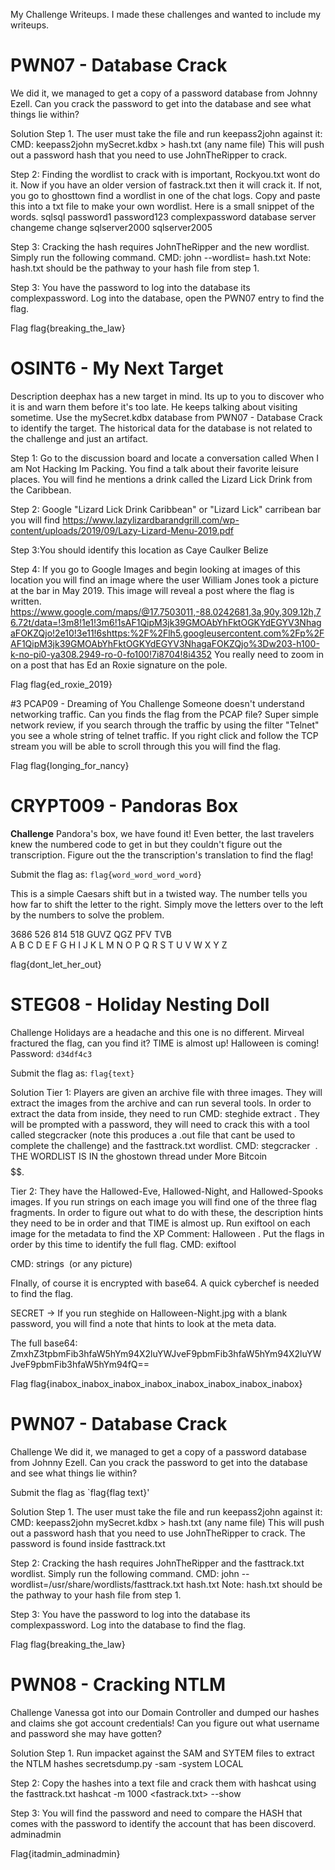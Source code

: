 My Challenge Writeups. I made these challenges and wanted to include my writeups.

# PWN07 - Database Crack
We did it, we managed to get a copy of a password database from Johnny Ezell. Can you crack the password to get into the database and see what things lie within?

 Solution
Step 1. 
  The user must take the file and run keepass2john against it:
  CMD: keepass2john mySecret.kdbx > hash.txt  (any name file)
  This will push out a password hash that you need to use JohnTheRipper to crack.

Step 2: 
  Finding the wordlist to crack with is important, Rockyou.txt wont do it. Now if you have an older version of fastrack.txt then it will crack it. If not, you go to ghosttown
  find a wordlist in one of the chat logs. Copy and paste this  into a txt file to make your own wordlist. Here is a small snippet of the words.
          sqlsql
          password1
          password123
          complexpassword
          database
          server
          changeme
          change
          sqlserver2000
          sqlserver2005

Step 3:
  Cracking the hash requires JohnTheRipper and the new wordlist. Simply run the following command. 
  CMD: john --wordlist=<your wordlist> hash.txt
     Note: hash.txt should be the pathway to your hash file from step 1.

Step 3: 
  You have the password to log into the database its complexpassword. Log into the database, open the PWN07 entry to find the flag.

Flag
flag{breaking_the_law}


# OSINT6 - My Next Target
Description
deephax has a new target in mind. Its up to you to discover who it is and warn them before it's too late. He keeps talking about visiting sometime. Use the mySecret.kdbx database from PWN07 - Database Crack to identify the target. The historical data for the database is not related to the challenge and just an artifact.

Step 1: 
Go  to the discussion board and locate a conversation called When I am Not Hacking Im Packing. You find a talk about their favorite leisure places. You will find he mentions a drink called the Lizard Lick Drink from the Caribbean.

Step 2: 
Google "Lizard Lick Drink Caribbean" or "Lizard Lick" carribean bar you will find https://www.lazylizardbarandgrill.com/wp-content/uploads/2019/09/Lazy-Lizard-Menu-2019.pdf

Step 3:You should identify this location as Caye Caulker Belize

Step 4: If you go to Google Images and begin looking at images of this location you will find an image where the user William Jones took a picture at the bar in May 2019. This image will reveal a post where the flag is written. https://www.google.com/maps/@17.7503011,-88.0242681,3a,90y,309.12h,76.72t/data=!3m8!1e1!3m6!1sAF1QipM3jk39GMOAbYhFktOGKYdEGYV3NhagaFOKZQjo!2e10!3e11!6shttps:%2F%2Flh5.googleusercontent.com%2Fp%2FAF1QipM3jk39GMOAbYhFktOGKYdEGYV3NhagaFOKZQjo%3Dw203-h100-k-no-pi0-ya308.2949-ro-0-fo100!7i8704!8i4352
You really need to zoom in on a post that has Ed an Roxie signature on the pole.

Flag
flag{ed_roxie_2019}


#3 PCAP09 - Dreaming of You
Challenge
Someone doesn't understand networking traffic. Can you finds the flag from the PCAP file?
Super simple network review, if you search through the traffic by using the filter "Telnet" you see a whole string of telnet traffic. If you right click and follow the TCP stream
you will be able to scroll through this you will find the flag.


Flag
flag{longing_for_nancy}

# CRYPT009 - Pandoras Box
**Challenge**
Pandora's box, we have found it! Even better, the last travelers knew the numbered code to get in but they couldn't figure out the transcription. Figure out the the transcription's translation to find the flag!

Submit the flag as: `flag{word_word_word_word}`

This is a simple Caesars shift but in a twisted way. The number tells you how far to shift the letter to the right. Simply move the letters over to the left by the numbers to solve the problem.

3686    526   814   518
GUVZ  QGZ  PFV   TVB  
A B C D E F G H I J K L M N O P Q R S T U V W X Y Z

flag{dont_let_her_out}

# STEG08 - Holiday Nesting Doll
Challenge
Holidays are a headache and this one is no different. Mirveal fractured the flag, can you find it? TIME is almost up! Halloween is coming!  
Password: `d34df4c3`

Submit the flag as: `flag{text}`

Solution
Tier 1: Players are given an archive file with three images. They will extract the images from the archive and can run several tools. In order to extract the data from inside, they need to run CMD: steghide extract <IMAGE NAME>. They will be prompted with a password, they will need to crack this with a tool called stegcracker (note this produces a .out file that cant be used to complete the challenge) and the fasttrack.txt wordlist. CMD: stegcracker <IMAGE> <WORDLIST>.  THE WORDLIST IS IN the ghostown thread under More Bitcoin$$$$$$.

Tier 2: They have the Hallowed-Eve, Hallowed-Night, and Hallowed-Spooks images. If you run strings on each image you will find one of the three flag fragments. In order to figure out what to do with these, the description hints they need to be in order and that TIME is almost up. Run exiftool on each image for the metadata to find the XP Comment: Halloween <DATE> <TIME>. Put the flags in order by this time to identify the full flag. 
CMD: exiftool <IMAGE>

CMD: strings <IMAGE> (or any picture)

FInally, of course it is encrypted with base64. A quick cyberchef is needed to find the flag.

SECRET -> If you run steghide on Halloween-Night.jpg with a blank password, you will find a note that hints to look at the meta data.

The full base64: ZmxhZ3tpbmFib3hfaW5hYm94X2luYWJveF9pbmFib3hfaW5hYm94X2luYWJveF9pbmFib3hfaW5hYm94fQ==

Flag
flag{inabox_inabox_inabox_inabox_inabox_inabox_inabox_inabox}

# PWN07 - Database Crack
Challenge
We did it, we managed to get a copy of a password database from Johnny Ezell. Can you crack the password to get into the database and see what things lie within?

Submit the flag as `flag{flag text}'

Solution
Step 1.
   The user must take the file and run keepass2john against it:
   CMD: keepass2john mySecret.kdbx > hash.txt  (any name file)
   This will push out a password hash that you need to use JohnTheRipper to crack. The password is found inside fasttrack.txt

Step 2: Cracking the hash requires JohnTheRipper and the fasttrack.txt wordlist. Simply run the following command. 
  CMD: john --wordlist=/usr/share/wordlists/fasttrack.txt hash.txt
  Note: hash.txt should be the pathway to your hash file from step 1.

Step 3: 
   You have the password to log into the database its complexpassword. Log into the database to find the flag.

Flag
flag{breaking_the_law}

# PWN08 - Cracking NTLM

Challenge
Vanessa got into our Domain Controller and dumped our hashes and claims she got account credentials! Can you figure out what username and password she may have gotten?

Solution
Step 1. Run impacket against the SAM and SYTEM files to extract the NTLM hashes
  secretsdump.py -sam <SAM FILE> -system <SYSTEM FILE> LOCAL

Step 2: Copy the hashes into a text file and crack them with hashcat using the fasttrack.txt 
  hashcat -m 1000 <NTLM Hashes> <fastrack.txt> --show

Step 3:  You will find the password and need to compare the HASH that comes with the password to identify the account that has been discoverd.
  adminadmin

Flag{itadmin_adminadmin}


